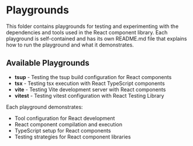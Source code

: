 # Playgrounds

This folder contains playgrounds for testing and experimenting with the dependencies and tools used in the React component library. Each playground is self-contained and has its own README.md file that explains how to run the playground and what it demonstrates.

## Available Playgrounds

- **tsup** - Testing the tsup build configuration for React components
- **tsx** - Testing tsx execution with React TypeScript components
- **vite** - Testing Vite development server with React components
- **vitest** - Testing vitest configuration with React Testing Library

Each playground demonstrates:

- Tool configuration for React development
- React component compilation and execution
- TypeScript setup for React components
- Testing strategies for React component libraries
